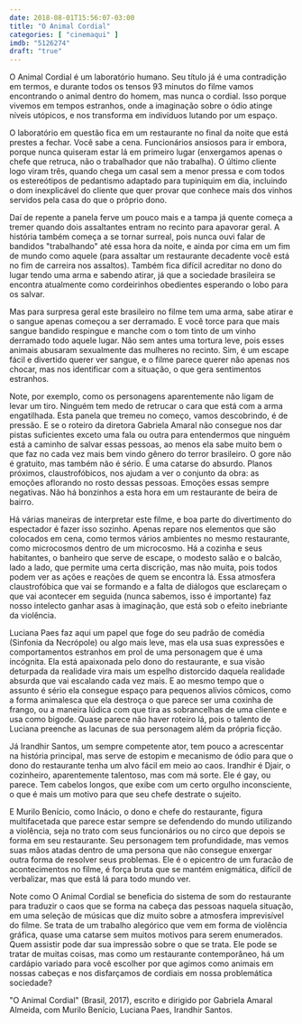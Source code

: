 ```yaml
---
date: 2018-08-01T15:56:07-03:00
title: "O Animal Cordial"
categories: [ "cinemaqui" ]
imdb: "5126274"
draft: "true"
---
```

O Animal Cordial é um laboratório humano. Seu título já é uma contradição em termos, e durante todos os tensos 93 minutos do filme vamos encontrando o animal dentro do homem, mas nunca o cordial. Isso porque vivemos em tempos estranhos, onde a imaginação sobre o ódio atinge níveis utópicos, e nos transforma em indivíduos lutando por um espaço.

O laboratório em questão fica em um restaurante no final da noite que está prestes a fechar. Você sabe a cena. Funcionários ansiosos para ir embora, porque nunca quiseram estar lá em primeiro lugar (enxergamos apenas o chefe que retruca, não o trabalhador que não trabalha). O último cliente logo viram três, quando chega um casal sem a menor pressa e com todos os estereótipos de pedantismo adaptado para tupiniquim em dia, incluindo o dom inexplicável do cliente que quer provar que conhece mais dos vinhos servidos pela casa do que o próprio dono.

Daí de repente a panela ferve um pouco mais e a tampa já quente começa a tremer quando dois assaltantes entram no recinto para apavorar geral. A história também começa a se tornar surreal, pois nunca ouvi falar de bandidos "trabalhando" até essa hora da noite, e ainda por cima em um fim de mundo como aquele (para assaltar um restaurante decadente você está no fim de carreira nos assaltos). Também fica difícil acreditar no dono do lugar tendo uma arma e sabendo atirar, já que a sociedade brasileira se encontra atualmente como cordeirinhos obedientes esperando o lobo para os salvar.

Mas para surpresa geral este brasileiro no filme tem uma arma, sabe atirar e o sangue apenas começou a ser derramado. E você torce para que mais sangue bandido respingue e manche com o tom tinto de um vinho derramado todo aquele lugar. Não sem antes uma tortura leve, pois esses animais abusaram sexualmente das mulheres no recinto. Sim, é um escape fácil e divertido querer ver sangue, e o filme parece querer não apenas nos chocar, mas nos identificar com a situação, o que gera sentimentos estranhos.

Note, por exemplo, como os personagens aparentemente não ligam de levar um tiro. Ninguém tem medo de retrucar o cara que está com a arma engatilhada. Esta panela que tremeu no começo, vamos descobrindo, é de pressão. E se o roteiro da diretora Gabriela Amaral não consegue nos dar pistas suficientes exceto uma fala ou outra para entendermos que ninguém está a caminho de salvar essas pessoas, ao menos ela sabe muito bem o que faz no cada vez mais bem vindo gênero do terror brasileiro. O gore não é gratuito, mas também não é sério. É uma catarse do absurdo. Planos próximos, claustrofóbicos, nos ajudam a ver o conjunto da obra: as emoções aflorando no rosto dessas pessoas. Emoções essas sempre negativas. Não há bonzinhos a esta hora em um restaurante de beira de bairro.

Há várias maneiras de interpretar este filme, e boa parte do divertimento do espectador é fazer isso sozinho. Apenas repare nos elementos que são colocados em cena, como termos vários ambientes no mesmo restaurante, como microcosmos dentro de um microcosmo. Há a cozinha e seus habitantes, o banheiro que serve de escape, o modesto salão e o balcão, lado a lado, que permite uma certa discrição, mas não muita, pois todos podem ver as ações e reações de quem se encontra lá. Essa atmosfera claustrofóbica que vai se formando e a falta de diálogos que esclareçam o que vai acontecer em seguida (nunca sabemos, isso é importante) faz nosso intelecto ganhar asas à imaginação, que está sob o efeito inebriante da violência.

Luciana Paes faz aqui um papel que foge do seu padrão de comédia (Sinfonia da Necrópole) ou algo mais leve, mas ela usa suas expressões e comportamentos estranhos em prol de uma personagem que é uma incógnita. Ela está apaixonada pelo dono do restaurante, e sua visão deturpada da realidade vira mais um espelho distorcido daquela realidade absurda que vai escalando cada vez mais. E ao mesmo tempo que o assunto é sério ela consegue espaço para pequenos alívios cômicos, como a forma animalesca que ela destroça o que parece ser uma coxinha de frango, ou a maneira lúdica com que tira as sobrancelhas de uma cliente e usa como bigode. Quase parece não haver roteiro lá, pois o talento de Luciana preenche as lacunas de sua personagem além da própria ficção.

Já Irandhir Santos, um sempre competente ator, tem pouco a acrescentar na história principal, mas serve de estopim e mecanismo de ódio para que o dono do restaurante tenha um alvo fácil em meio ao caos. Irandhir é Djair, o cozinheiro, aparentemente talentoso, mas com má sorte. Ele é gay, ou parece. Tem cabelos longos, que exibe com um certo orgulho inconsciente, o que é mais um motivo para que seu chefe destrate o sujeito.

E Murilo Benício, como Inácio, o dono e chefe do restaurante, figura multifacetada que parece estar sempre se defendendo do mundo utilizando a violência, seja no trato com seus funcionários ou no circo que depois se forma em seu restaurante. Seu personagem tem profundidade, mas vemos suas mãos atadas dentro de uma persona que não consegue enxergar outra forma de resolver seus problemas. Ele é o epicentro de um furacão de acontecimentos no filme, é força bruta que se mantém enigmática, difícil de verbalizar, mas que está lá para todo mundo ver.

Note como O Animal Cordial se beneficia do sistema de som do restaurante para traduzir o caos que se forma na cabeça das pessoas naquela situação, em uma seleção de músicas que diz muito sobre a atmosfera imprevisível do filme. Se trata de um trabalho alegórico que vem em forma de violência gráfica, quase uma catarse sem muitos motivos para serem enumerados. Quem assistir pode dar sua impressão sobre o que se trata. Ele pode se tratar de muitas coisas, mas como um restaurante contemporâneo, há um cardápio variado para você escolher por que agimos como animais em nossas cabeças e nos disfarçamos de cordiais em nossa problemática sociedade?

"O Animal Cordial" (Brasil, 2017), escrito e dirigido por Gabriela Amaral Almeida, com Murilo Benício, Luciana Paes, Irandhir Santos.


